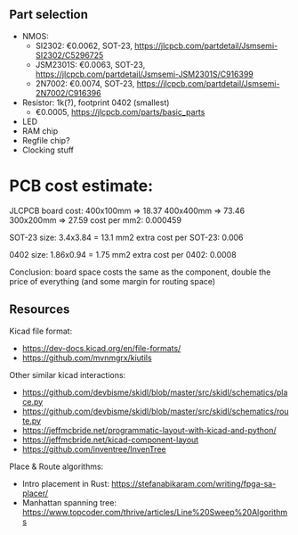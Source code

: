 ## Part selection

* NMOS:
    * SI2302: €0.0062, SOT-23, https://jlcpcb.com/partdetail/Jsmsemi-SI2302/C5296725
    * JSM2301S: €0.0063, SOT-23, https://jlcpcb.com/partdetail/Jsmsemi-JSM2301S/C916399
    * 2N7002: €0.0074, SOT-23, https://jlcpcb.com/partdetail/Jsmsemi-2N7002/C916396
* Resistor: 1k(?), footprint 0402 (smallest)
    * €0.0005, https://jlcpcb.com/parts/basic_parts
* LED
* RAM chip
* Regfile chip?
* Clocking stuff

# PCB cost estimate:

JLCPCB board cost:
400x100mm => 18.37
400x400mm => 73.46
300x200mm => 27.59
cost per mm2: 0.000459

SOT-23 size: 3.4x3.84 = 13.1 mm2
extra cost per SOT-23: 0.006

0402 size: 1.86x0.94 = 1.75 mm2
extra cost per 0402: 0.0008

Conclusion: board space costs the same as the component, double the price of everything (and some margin for routing space)

## Resources

Kicad file format:

* https://dev-docs.kicad.org/en/file-formats/
* https://github.com/mvnmgrx/kiutils

Other similar kicad interactions:

* https://github.com/devbisme/skidl/blob/master/src/skidl/schematics/place.py
* https://github.com/devbisme/skidl/blob/master/src/skidl/schematics/route.py
* https://jeffmcbride.net/programmatic-layout-with-kicad-and-python/
* https://jeffmcbride.net/kicad-component-layout
* https://github.com/inventree/InvenTree


Place & Route algorithms:

* Intro placement in Rust: https://stefanabikaram.com/writing/fpga-sa-placer/
* Manhattan spanning tree: https://www.topcoder.com/thrive/articles/Line%20Sweep%20Algorithms